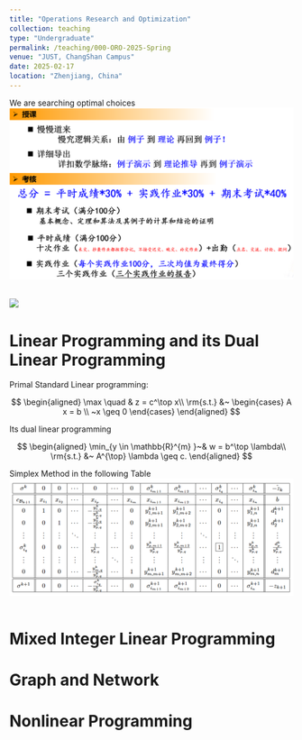 ```yaml
---
title: "Operations Research and Optimization"
collection: teaching
type: "Undergraduate"
permalink: /teaching/000-ORO-2025-Spring  
venue: "JUST, ChangShan Campus"
date: 2025-02-17
location: "Zhenjiang, China"
---
```


We are searching optimal choices  <br/><img src='/images/Kaohcj.png'>




<br/><img src='/images/oro.pn'>



Linear Programming and its Dual Linear Programming
======
Primal Standard Linear programming:       

$$
\begin{aligned}
	\max \quad & z = c^\top x\\
	\rm{s.t.} &~
	\begin{cases} 
		A x =  b  \\
		 ~x \geq  0
	\end{cases} 
\end{aligned}
$$

Its dual linear programming

$$
    \begin{aligned}
        \min_{y \in \mathbb{R}^{m} }~& w = b^\top \lambda\\
	    \rm{s.t.} &~ A^{\top} \lambda \geq  c.
    \end{aligned}
$$

Simplex Method in the following Table <br/><img src='/images/SimplexMethods.png'>      

Mixed Integer Linear Programming
======

Graph and Network
======

Nonlinear Programming
======
